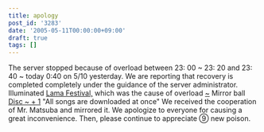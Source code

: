 ```yaml
---
title: apology
post_id: '3283'
date: '2005-05-11T00:00:00+09:00'
draft: true
tags: []
---
```


The server stopped because of overload between 23: 00 ~ 23: 20 and 23: 40 ~ today 0:40 on 5/10 yesterday. We are reporting that recovery is completed completely under the guidance of the server administrator. Illuminated [Lama Festival,](http://lama.danmaq.com/lama/) which was the cause of overload [~](http://lama.danmaq.com/lama/) Mirror ball [Disc ~ + 1](http://lama.danmaq.com/lama/) "All songs are downloaded at once" We received the cooperation of Mr. Matsuba and mirrored it. We apologize to everyone for causing a great inconvenience. Then, please continue to appreciate ⑨ new poison.
